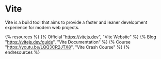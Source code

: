 # Vite

Vite is a build tool that aims to provide a faster and leaner development experience for modern web projects.

{% resources %}
  {% Official "https://vitejs.dev", "Vite Website" %}
  {% Blog "https://vitejs.dev/guide", "Vite Documentation" %}
  {% Course "https://youtu.be/LQQ3CR2JTX8", "Vite Crash Course" %}
{% endresources %}
